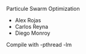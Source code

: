 Particule Swarm Optimization

- Alex Rojas
- Carlos Reyna
- Diego Monroy

Compile with -pthread -lm
